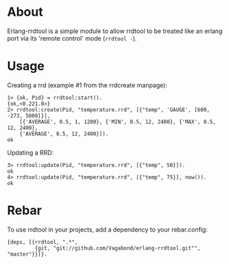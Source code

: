 About
=====

Erlang-rrdtool is a simple module to allow rrdtool to be treated like an erlang
port via its 'remote control' mode (`rrdtool -`).

Usage
=====

Creating a rrd (example #1 from the rrdcreate manpage):

    1> {ok, Pid} = rrdtool:start().
    {ok,<0.221.0>}
    2> rrdtool:create(Pid, "temperature.rrd", [{"temp", 'GAUGE', [600, -273, 5000]}],
        [{'AVERAGE', 0.5, 1, 1200}, {'MIN', 0.5, 12, 2400}, {'MAX', 0.5, 12, 2400},
        {'AVERAGE', 0.5, 12, 2400}]).
    ok

Updating a RRD:

    3> rrdtool:update(Pid, "temperature.rrd", [{"temp", 50}]).
    ok
    4> rrdtool:update(Pid, "temperature.rrd", [{"temp", 75}], now()).
    ok

Rebar
=====

To use rrdtool in your projects, add a dependency to your rebar.config:

    {deps, [{rrdtool, ".*",
             {git, "git://github.com/Vagabond/erlang-rrdtool.git"", "master"}}]}.
